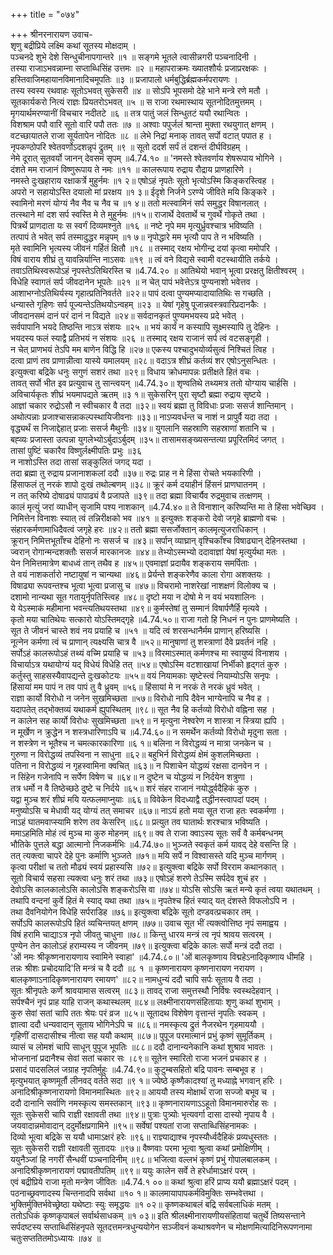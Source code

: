 +++
title = "०७४"

+++
श्रीनरनारायण उवाच-  
शृणु बद्रीप्रिये लक्ष्मि कथां सूतस्य मोक्षदाम् ।  
पञ्चनदे शुभे देशे सिन्धुचीनापगान्तरे ॥१ ॥
सङ्गमे भूतले त्वासीन्नगरी पञ्चनादिनी ।  
तस्या राजाऽभवन्नाम्ना सप्ताब्धिसिंह उत्तमः ॥२ ॥
महापराक्रमः ख्यातशौर्यः प्रजाप्ररक्षकः ।  
हस्तिवाजिमहायानविमानादिचमूपतिः ॥३ ॥
प्रजापालो धर्मबुद्धिर्ब्रह्मकर्मपरायणः ।  
तस्य स्वस्य रथवाहः सूतोऽभवत् सुकेसरी ॥४ ॥
सोऽपि भूपसमो देहे भाने मन्त्रे रणे मतौ ।  
सूतकार्यकरो नित्यं राज्ञः प्रियतरोऽभवत् ॥५ ॥
स राजा रथमास्थाय सूतनोदितमुत्तमम् ।  
मृगयार्थमरण्यानीं विचचार नदीतटे ॥६ ॥
तत्र पातुं जलं सिन्धुतटं ययौ रथान्वितः ।  
विशश्राम पपौ वारि सूतो वारि पपौ ततः ॥७ ॥
अश्वाः पपुर्जलं श्रान्ता मुक्ता रथयुगात् क्षणम् ।  
वटच्छायातले राजा सूर्यतापेन नोदितः ॥८ ॥
लेभे निद्रां मनाक् तावत् सर्पो वटात् पपात ह ।  
नृपकण्ठोपरि श्वेतवर्णोऽदशन्नृपं द्रुतम् ॥९ ॥
सूतो ददर्श सर्पं तं दशन्तं दीर्घविग्रहम् ।  
नेमे दूरात् सूतवर्यो जानन् देवसमं सृपम् ॥4.74.१० ॥
'नमस्ते श्वेतवर्णाय शेषरूपाय भोगिने ।  
दंशते मम राजानं विष्णुरूपाय ते नमः ॥११ ॥
कालरूपाय रुद्राय रौद्राय प्राणहारिणे ।  
नमस्ते दुःखहाराय रक्षाकर्त्रे मुहुर्नमः ॥१ २॥
एषोऽहं नृपतेः सूतो भृत्योऽस्मि किङ्करस्त्विह ।  
अपरो न सहायोऽस्ति दयालो मां प्ररक्षय ॥१ ३॥
ईदृशे निर्जने ऽरण्ये जीविते मयि किङ्करे ।  
स्वामिनो मरणं योग्यं नैव नैव च नैव च ॥१ ४॥
ततो मत्स्वामिनं सर्प समुद्धर विषानलात् ।  
तत्स्थाने मां दश सर्प स्वस्ति मे ते मुहुर्नमः ॥१५॥
राजार्थे देवतार्थे च गुवर्थे गोकृते तथा ।  
पित्रर्थे प्राणदाता यः स स्वर्गं दिव्यमश्नुते ॥१६ ॥
नष्टे नृपे मम मृत्युर्ध्रुवश्चात्र भविष्यति ।  
तत्पापं ते भवेत् सर्प तस्मादुद्धर मन्नृपम् ॥१ ७॥
नृपोद्धारे मम भृत्यौ पाप ते न भविष्यति ।  
मृते स्वामिनि भृत्यस्य जीवनं गर्हितं क्षितौ ॥१८ ॥
तस्माद् रक्षय भोगीन्द्र दयां कृत्वा ममोपरि ।  
विषं वाराय शीघ्रं तु यावन्निर्यान्ति नाऽसवः ॥१९ ॥
त्वं वने विद्यसे स्वामी वटस्थायीति तर्कये ।  
तवाऽतिथिस्वरूपोऽहं नृपस्तेऽतिथिरस्ति च ॥4.74.२० ॥
आतिथेयो भवान् भूत्वा प्ररक्षतु क्षितीश्वरम् ।  
विधेहि स्वागतं सर्प जीवदानेन भूपतेः ॥२१ ॥
न चेत् पापं भवेत्तेऽत्र पुण्यनाशो भवेत्तव ।  
आशाभग्नोऽतिथिर्यस्य गृहात्प्रतिनिवर्तते ॥२२॥
पापं दत्वा पुण्यमप्यादायातिथिः स गच्छति ।  
धन्यास्ते गृहिणः सर्प पूज्यन्तेऽतिथयोऽन्वहम् ॥२३ ॥
येषां गृहेषु पूजान्नवस्त्रवारिप्रदानकैः ।  
जीवदानसमं दानं परं दानं न विद्यते ॥२४॥
सर्वदानकृतं पुण्यमभयस्य प्रदे भवेत् ।  
सर्वपापानि भयदे तिष्ठन्ति नाऽत्र संशयः ॥२५ ॥
भयं कार्यं न कस्यापि सूक्ष्मस्यापि तु देहिनः ।  
भयदस्य फलं स्याद्वै प्रतिभयं न संशयः ॥२६ ॥
तस्माद् रक्षय राजानं सर्प त्वं वटसङ्गृही ।  
न चेत् प्राणभयं तेऽपि मम बाणेन विद्धि हि ॥२७॥
एकस्य पश्चादुभयोर्व्यसुत्वं निश्चितं त्विह ।  
दत्वा प्राणं तव प्राणान्नीत्वा यास्ये यमालयम् ॥२८॥
वदाऽत्र शीघ्रं कर्तव्यं शर एषोऽनुसन्धितः ।  
इत्युक्त्वा बद्रिके धनुः सगुणं सशरं तथा ॥२९॥
विधाय क्रोधमापन्नः प्रतीक्षते हितं वचः ।  
तावत् सर्पो भीत इव प्रत्युवाच तु सान्त्वयन् ॥4.74.३०॥
शृण्वतिथे तथ्यमत्र ततो योग्याय चार्हसि ।  
अविचार्यकृतः शीघ्रं भयमापद्यते ऋतम् ॥३ १॥
सुकेसरिन् पुरा सृष्टौ ब्रह्मा रुद्राय सृष्टये ।  
आज्ञां चकार रुद्रोऽसौ न स्वीचकार वै तदा ॥३२॥
स्वयं ब्रह्मा तु विविधाः प्रजाः ससर्ज शान्तिमान् ।  
अथोत्पन्नाः प्रजाश्चासन्नाकल्पस्थायिजीवनाः ॥३३॥
नाऽप्यवर्धन्त च नाशं न प्रापुर्वै यदा तदा ।  
वृद्ध्यर्थं स निजाद्देहात् प्रजाः ससर्ज मैथुनीः ॥३४॥
युगलानि सहस्राणि सहस्राणां शतानि च ।  
बह्व्यः प्रजास्ता उत्पन्ना युगलेभ्योऽर्बुदाऽर्बुदम् ॥३५॥
तासामसङ्ख्यसन्तत्या प्रपूरितमिदं जगत् ।  
तासां पुष्टिं चकारैव विष्णुर्लक्ष्मीपतिः प्रभुः ॥३६  
न नाशोऽस्ति तदा तासां सङ्कुलितं जगद् यदा ।  
तदा ब्रह्मा तु रुद्राय प्रजानाशकलां ददौ ॥३७॥
रुद्रः प्राह न मे हिंसा रोचते भयकारिणी ।  
हिंसाफलं तु नरकं शापो दुःखं तथोल्बणम् ॥३८॥
क्रूरं कर्म दयाहीनं हिंसनं प्राणघातनम् ।  
न तत् करिष्ये दोषाढ्यं पापाढ्यं वै प्रजापते ॥३९॥
तदा ब्रह्मा विचार्यैव रुद्रमुवाच तत्क्षणम् ।  
कालं मृत्युं जरां व्याधीन् सृजामि पश्य नाशकान् ॥4.74.४०॥
ते विनाशान् करिष्यन्ति मा ते हिंसा भवेच्छिव ।  
निमित्तेन विनाशः स्यात् त्वं तन्निरीक्षको भव ॥४१ ॥
इत्युक्तः शङ्करो देवो जगृहे ब्राह्मणो वचः ।  
संहारकर्मणामाधिदैवत्वं जगृहे हरः ॥४२॥
ततो ब्रह्मा ससर्जोक्तान् कालमृत्युजराधिकान् ।  
क्रूरान् निमित्तभूताँश्च देहिनो नः ससर्ज च ॥४३॥
सर्पान् व्याघ्रान् वृश्चिकाँश्च विषाढ्यान् देहिनस्तथा ।  
ज्वरान् रोगान्मन्दशक्तौः ससर्ज मारकानजः ॥४४॥
तेभ्योऽस्मभ्यो ददावाज्ञां येषां मृत्युर्यथा मतः ।  
येन निमित्तमात्रेण बाधध्वं तान् तथैव ह ॥४५॥
एवमाज्ञां प्रदायैव शङ्कराय समर्पिताः ।  
ते वयं नाशकर्तारो नष्टायुषां न चान्यथा ॥४६॥
प्रेर्यन्ते शङ्करेणैव काला रोगा अशक्तयः ।  
विषाढ्या रूपवन्तश्च भूत्वा भूत्वा प्रजासु च ॥४७॥
विचरामो नाशरेखां नाशक्षणं विलोक्य च ।  
दशामो नान्यथा सूत गतायुर्नृपतिस्त्विह ॥४८॥
दृष्टो मया न दोषो मे न वयं भयशालिनः ।  
ये येऽस्माकं महीमाना भवन्त्यतिथयस्तथा ॥४९॥
कुर्मस्तेषां तु सम्मानं विषार्पणैर्हि मृत्यवे ।  
कृतो मया चातिथेयः सत्कारो योऽस्तिमद्गृहे ॥4.74.५०॥
राजा गतो हि निधनं न पुनः प्राणमेष्यति ।  
सूत ते जीवनं चास्ते शवं नय प्रयाहि च ॥५१ ॥
यदि त्वं शरसन्धानैर्मम प्राणान् हरिष्यसि ।  
नूत्नेन कर्मणा त्वं च प्राणान् त्यक्ष्यसि चात्र वै ॥५२॥
मानुषाणां तु शस्त्राणां दैवे प्रवर्तनं नहि ।  
सर्पोऽहं कालरूपोऽहं तथ्यं वच्मि प्रयाहि च ॥५३॥
विरमाऽस्मात् कर्मणश्च मा स्वायुष्यं विनाशय ।  
विचार्याऽत्र यथायोग्यं यद् विधेयं विधेहि तत् ॥५४॥
एषोऽस्मि वटशाखायां निर्भीको हृद्गतं कुरु ।  
कर्तुस्तु साहसस्यैवापद्यन्ते दुःखकोटयः ॥५५॥
वयं नियामकाः सृष्टेस्त्वं नियाम्योऽसि सनृपः ।  
हिंसायां मम पापं न तव पापं तु वै ध्रुवम् ॥५६॥
हिंसायां मे न नरकं ते नरकं ध्रुवं भवेत् ।  
राज्ञा कार्यो विरोधो न जनेन सुखमिच्छता ॥५७॥
विरोधो नापि दैवेन भाग्येनापि च नैव ह ।  
यदापतेत् तद्भोक्तव्यं यथाकर्म ह्युपस्थितम् ॥९८॥
सूत नैव हि कर्तव्यो विरोधो वह्निना सह ।  
न कालेन सह कार्यो विरोधः सुखमिच्छता ॥५९॥
न मृत्युना नेश्वरेण न शास्त्रा न स्त्रिया ह्यपि ।  
न मूर्खेण न क्रुद्धेन न शस्त्रधारिणाऽपि च ॥4.74.६०॥
न समर्थेन कर्तव्यो विरोधो मृदुना सता ।  
न शस्त्रेण न भूतैश्च न चमत्कारकारिणा ॥६ १॥
बलिना न विरोद्धव्यं न मात्रा जनकेन च ।  
गुरुणा न विरोद्धव्यं तपस्विना न साधुना ॥६२॥
बहुभिर्न विरोद्धव्यं क्षेमं कुशलमिच्छता ।  
पतिना न विरोद्धव्यं न गृहस्वामिना क्वचित् ॥६३॥
न पिशाचेन योद्धव्यं रक्षसा दानवेन न ।  
न सिंहेन गजेनापि न सर्पेण विषेण च ॥६४॥
न दुष्टेन च योद्धव्यं न निर्दयेन शत्रुणा ।  
तत्र धर्मो न वै तिष्ठेच्छठे दुष्टे च निर्दये ॥६५॥
शरं संहर राजानं नयोर्द्ध्वदैहिकं कुरु ।  
यद्वा मुञ्च शरं शीघ्रं मयि यत्फलमाप्नुयाः ॥६६॥
विवेकेन विदध्याद्वै तद्धीनस्त्वापदां पदम् ।  
मनुष्योऽसि च मेधावी यद् योग्यं तत् समाचर ॥६७॥
नाऽयं हतो मया सूत राजा हतः स्वकर्मणा ।  
नाऽहं घातमवाप्स्यामि शरेण तव केसरिन् ॥६८॥
प्रत्युत तव घातार्थः शरश्चात्र भविष्यति ।  
ममाऽहमिति मोहं त्वं मुञ्च मा कुरु मोहनम् ॥६९॥
क्व ते राजा क्वाऽस्य सूतः सर्वं वै कर्मबन्धनम्  
भौतिके पुत्तले बद्धा आत्मानो निजकर्मभिः ॥4.74.७०॥
भुञ्जते स्वकृतं कर्म यावद् देहे वसन्ति हि ।  
तत् त्यक्त्वा चापरे देहे पुनः कर्माणि भुञ्जते ॥७१॥
मयि सर्पे न विश्वासस्ते यदि मुञ्च मार्गणम् ।  
कृत्वा परीक्षां च ततो मौढ्यं स्वयं प्रहास्यसि ॥७२॥
इत्युक्त्वा बद्रिके सर्पो विरराम कथानकात् ।  
सूतो विचार्य सहसा त्यक्त्वा धनुः शरं तथा ॥७३॥
एषोऽहं शरणे तेऽस्मि सर्पदेव शुचं हर ।  
देवोऽसि कालकालोऽसि कालोऽसि शङ्करोऽसि वा ॥७४॥
योऽसि सोऽसि ऋतं मन्ये कृतं त्वया यथातथम् ।  
तथापि वन्दनां कुर्वे हितं मे स्याद् यथा तथा ॥७५॥
नृपतेश्च हितं स्याद् यत् दंशस्ते विफलोऽपि न ।  
तथा दैवनियोगेन विधेहि सर्पराडिह ॥७६॥
इत्युक्त्वा बद्रिके सूतो दण्डवत्प्रचकार तम् ।  
सर्पोऽपि कालरूपोऽपि हितं व्यचिन्तयत् क्षणम् ॥७७॥
उवाच सूत भीं त्यक्त्वोत्तिष्ठ नृपं समाह्वय ।  
विषं हरामि चाद्याऽत्र नृपो जीवतु चाधुना ॥७८॥
किन्तु धारय मन्त्रं त्व नृपं श्रावय सत्वरम् ।  
पुण्येन तेन कालोऽहं हराम्यस्य न जीवनम् ॥७९॥
इत्युक्त्वा बद्रिके कालः सर्पो मन्त्रं ददौ तदा ।  
'ओं नमः श्रीकृष्णनारायणाय स्वामिने स्वाहा' ॥4.74.८०॥
'ओं बालकृष्णाय विद्महेऽनादिकृष्णाय धीमहि ।  
तन्नः श्रीशः प्रचोदयादि'ति मन्त्रं च वै ददौ ॥८ १ ॥
कृष्णनारायण कृष्णनारायण नरायण ।  
बालकृष्णाऽनादिकृष्णनारायण रमायण' ॥८२॥
नामधुन्यं ददौ चापि सर्पः सूताय वै तदा ।  
सूतः श्रीनृपतेः कर्णे श्रावयामास सत्वरम् ॥८३॥
तावद् राजा समुत्तस्थौ निर्विषः स्वस्थदेहवान् ।  
सर्पश्चैनं नृपं प्राह याहि राजन् कथास्थलम् ॥८४॥
लक्ष्मीनारायणसंहितायाः शृणु कथां शुभाम् ।  
कुरु सेवां सतां चापि ततः श्रेयः परं व्रज ॥८५॥
सूतादथ विशेषेण वृत्तान्तं नृपतिः स्वकम् ।  
ज्ञात्वा ददौ धन्यवादान् सूताय भोगिनेऽपि च ॥८६॥
नमस्कृत्य द्रुतं नैजरथेन गृहमाययौ ।  
गृहिणीं दासदासीश्च नीत्वा सह ययौ कथाम् ॥८७॥
पुपूज परमात्मानं प्रभुं कृष्णं सुमूर्तिकम् ।  
व्यासं च लोमशं चापि साधून् पुपूज भूपतिः ॥८८॥
ददौ दानान्यनेकानि कथां शुश्राव भावतः ।  
भोजनानां प्रदानैश्च सेवां सतां चकार सः ।८९॥
सूतेन स्मारितो राजा भजनं प्रचकार ह ।  
प्रसादं पादसलिलं जग्राह नृपतिर्मुहुः ॥4.74.९०॥
कुटुम्बसहितो बद्रि पावनः सम्बभूव ह ।  
मृत्युभयात् कृष्णमूर्तौ लीनवद् वर्तते सदा ॥९ १॥
ज्येष्ठे कृष्णैकादश्यां तु मध्याह्ने भगवान् हरिः ।  
अनादिश्रीकृष्णनारायणो विमानमास्थितः ॥९२॥
आययौ तस्य मोक्षार्थं राजा सज्जो बभूव च ।  
ददौ दानानि सर्वाणि नमस्कृत्य समस्तकान् ॥९३॥
कृष्णनारायणाऽऽहूतो विमानमारुरोह सः ।  
सूतः सुकेसरी चापि राज्ञी रक्षावती तथा ॥९४॥
पुत्राः पुत्र्योः भृत्यवर्गा दासा दास्यो नृपाय वै ।  
जयवादान्नमोवादान् ददुर्मोक्षप्रगामिने ॥९५॥
सर्वेषां पश्यतां राजा सप्ताब्धिसिंहनामकः ।  
दिव्यो भूत्वा बद्रिके स ययौ धामाऽक्षरं हरेः ॥९६॥
राज्ञ्याद्याश्च नृपस्यौर्ध्वदैहिकं प्रव्यधुस्ततः ।  
सूतः सुकेसरी राज्ञी रक्षावती सुतादयः ॥९७॥
वैष्णवाः परमा भूत्वा श्रुत्वा कथां प्रमोक्षिणीम् ।  
ययुनैञ्जां हि नगरीं सैन्धवीं पञ्चनादिनीम् ॥९८॥
भजित्वा वल्लभं कृष्णं प्रभुं गोपालबालकम् ।  
अनादिश्रीकृष्णनारायणं पद्मावतीपतिम् ॥९९॥
ययुः कालेन सर्वे ते हरेर्धामाऽक्षरं परम् ।  
एवं बद्रीप्रिये राजा मृतो मन्त्रेण जीवितः ॥4.74.१ ००॥
कथां श्रुत्वा हरिं प्राप्य ययौ ब्रह्माऽक्षरं पदम् ।  
पठनाच्छ्रवणादस्य चिन्तनादपि सर्वथा ॥१० १॥
कालमायापापकर्मविमुक्तिः सम्भवेत्तथा ।  
भुक्तिर्मुक्तिर्भवेच्छ्रेष्ठा यथेष्टाः स्युः समृद्धयः ॥१ ०२॥
कृष्णकथाबलं बद्रि सर्वबलाधिकं मतम् ।  
ततोऽधिकं कृष्णकृपाबलं सर्वार्थसाधकम् ॥१ ०३॥
इति श्रीलक्ष्मीनारायणीयसंहितायां चतुर्थे तिष्यसन्ताने सर्पदष्टस्य सप्ताब्धिसिंहनृपते सूतदत्तमन्त्रधुन्ययोगेन सञ्जीवनं कथाश्रवणेन च मोक्षणमित्यादिनिरूपणनामा चतुःसप्ततितमोऽध्यायः ॥७४ ॥
    
    
